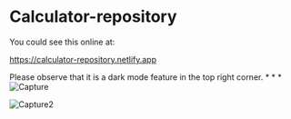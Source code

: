 # Calculator-repository

You could see this online at:

https://calculator-repository.netlify.app

Please observe that it is a dark mode feature in the top right corner. 
*
*
*
![Capture](https://user-images.githubusercontent.com/91092822/203849089-255a25a0-49da-47ad-bc72-b8e79581ad39.PNG)

![Capture2](https://user-images.githubusercontent.com/91092822/203849097-3db92e3a-a9c9-4a3c-b567-a91527bd7018.PNG)
